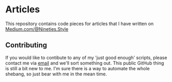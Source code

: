 # Articles

This repository contains code pieces for articles that I have written on [Medium.com/@Nineties.Style](https://medium.com/@nineties.style)

## Contributing

If you would like to contibute to any of my 'just good enough' scripts, please contact me via [email](me@nineties.style) and we'll sort something out. This public GitHub thing is still a bit new to me. I'm sure there is a way to automate the whole shebang, so just bear with me in the mean time.
